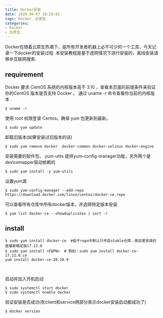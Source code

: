```yaml
---
title: Docker安装
date: 2020-04-07 10:29:01
tags: Docker、云原生
categories:
- Docker
- 云原生
---
```


Docker在随着云原生热潮下，是所有开发者机器上必不可少的一个工具，今天记录一下docker的安装过程. 本安装教程是基于连网情况下进行安装的，离线安装请移步互联网搜索.

<!-- more -->

## requirement
Docker 要求 CentOS 系统的内核版本高于 3.10 ，查看本页面的前提条件来验证你的CentOS 版本是否支持 Docker 。
通过 uname -r 命令查看你当前的内核版本
```
$ uname -r
```
使用 root 权限登录 Centos。确保 yum 包更新到最新。
```
$ sudo yum update
```
卸载旧版本(如果安装过旧版本的话)
```
$ sudo yum remove docker  docker-common docker-selinux docker-engine
```
安装需要的软件包， yum-utils 提供yum-config-manager功能，另外两个是devicemapper驱动依赖的
```
$ sudo yum install -y yum-utils 
```
设置yum源
```
$ sudo yum-config-manager --add-repo https://download.docker.com/linux/centos/docker-ce.repo
```
可以查看所有仓库中所有docker版本，并选择特定版本安装
```
$ yum list docker-ce --showduplicates | sort -r
```

## install
```
$ sudo yum install docker-ce  #由于repo中默认只开启stable仓库，故这里安装的是最新稳定版17.12.0
$ sudo yum install <FQPN>  # 例如：sudo yum install docker-ce-17.12.0.ce
yum install docker-ce-20.10.9
```

 

启动并加入开机启动
```
$ sudo systemctl start docker
$ sudo systemctl enable docker
```
验证安装是否成功(有client和service两部分表示docker安装启动都成功了)
```
$ docker version
```


